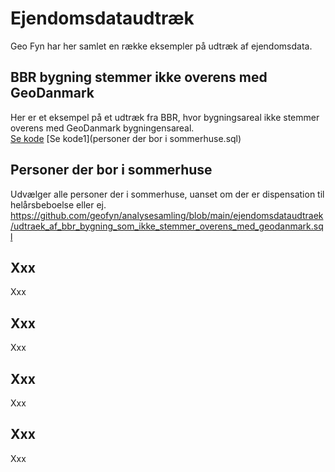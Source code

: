 # Ejendomsdataudtræk
Geo Fyn har her samlet en række eksempler på udtræk af ejendomsdata.

## BBR bygning stemmer ikke overens med GeoDanmark
Her er et eksempel på et udtræk fra BBR, hvor bygningsareal ikke stemmer overens med GeoDanmark bygningensareal.<br>
[Se kode](udtraek_af_bbr_bygning_som_ikke_stemmer_overens_med_geodanmark.sql)
[Se kode1](personer der bor i sommerhuse.sql)

## Personer der bor i sommerhuse
Udvælger alle personer der i sommerhuse, uanset om der er dispensation til helårsbeboelse eller ej.
https://github.com/geofyn/analysesamling/blob/main/ejendomsdataudtraek/udtraek_af_bbr_bygning_som_ikke_stemmer_overens_med_geodanmark.sql

## Xxx
Xxx

## Xxx
Xxx

## Xxx
Xxx

## Xxx
Xxx
